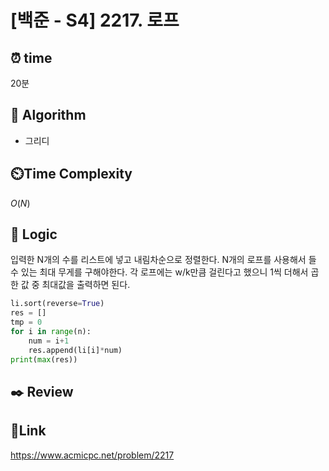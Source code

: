 # [백준 - S4] 2217. 로프

## ⏰ **time**

20분

## :pushpin: **Algorithm**

- 그리디

## ⏲️**Time Complexity**

$O(N)$

## :round_pushpin: **Logic**
입력한 N개의 수를 리스트에 넣고 내림차순으로 정렬한다.
N개의 로프를 사용해서 들 수 있는 최대 무게를 구해야한다.
각 로프에는 w/k만큼 걸린다고 했으니 1씩 더해서 곱한 값 중 최대값을 출력하면 된다.
```python
li.sort(reverse=True)
res = []
tmp = 0
for i in range(n):
    num = i+1
    res.append(li[i]*num)
print(max(res))
```


## :black_nib: **Review**  


## 📡**Link**
https://www.acmicpc.net/problem/2217
